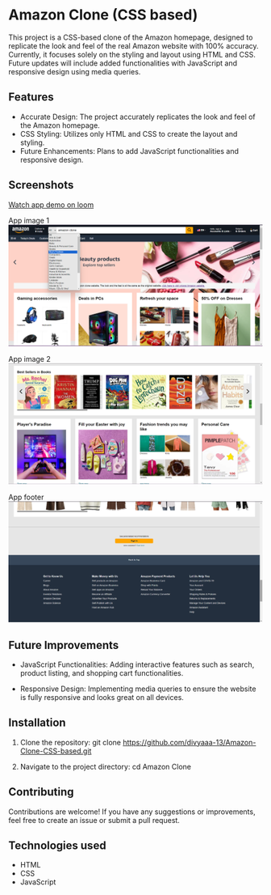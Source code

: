 
# Amazon Clone (CSS based)

This project is a CSS-based clone of the Amazon homepage, designed to replicate the look and feel of the real Amazon website with 100% accuracy. Currently, it focuses solely on the styling and layout using HTML and CSS. Future updates will include added functionalities with JavaScript and responsive design using media queries.


## Features

* Accurate Design: The project accurately replicates the look and feel of the Amazon homepage.
* CSS Styling: Utilizes only HTML and CSS to create the layout and styling.
* Future Enhancements: Plans to add JavaScript functionalities and responsive design.


## Screenshots

[Watch app demo on loom](https://www.loom.com/share/e4f191e121334b41af3e60c1e41fe3a9?sid=0941d203-2000-40de-89a6-5ac03bcd91ac)

App image 1
![App image 1](/results/amazon-clone.png)

App image 2
![App image 2](/results/amazon%20clone%202.png)

App footer
![App footer](/results/amazon%20footer.png)


## Future Improvements

* JavaScript Functionalities: Adding interactive features such as search, product listing, and shopping cart functionalities.

* Responsive Design: Implementing media queries to ensure the website is fully responsive and looks great on all devices.
## Installation

1. Clone the repository:
git clone https://github.com/divyaaa-13/Amazon-Clone-CSS-based.git

2. Navigate to the project directory:
cd Amazon Clone
    
## Contributing

Contributions are welcome! If you have any suggestions or improvements, feel free to create an issue or submit a pull request.

## Technologies used

* HTML
* CSS
* JavaScript